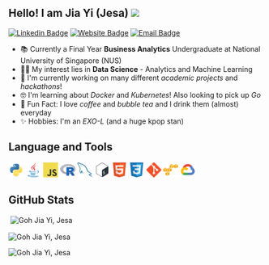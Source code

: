 ## Hello! I am Jia Yi (Jesa) <img src="https://media1.tenor.com/images/b9e22383bd074c785c9635f777399da0/tenor.gif?itemid=12653263" width="25px">
[![Linkedin Badge](https://img.shields.io/badge/-LinkedIn-0e76a8?style=for-square&logo=Linkedin&logoColor=white)](https://www.linkedin.com/in/gohjiayi)
[![Website Badge](https://img.shields.io/badge/Website-A84A66?style=for-square&logo=google-chrome&logoColor=white)](https://gohjiayi.github.io)
[![Email Badge](https://img.shields.io/badge/Email-1EA89C?&style=for-square&logo=gmail&logoColor=white)](mailto:gohjiayi@u.nus.edu)

- 📚 Currently a Final Year **Business Analytics** Undergraduate at National University of Singapore (NUS)
- 👩‍💻 My interest lies in **Data Science** - Analytics and Machine Learning
- 💪 I'm currently working on many different *academic projects* and *hackathons*!
- 🤓 I'm learning about *Docker* and *Kubernetes*! Also looking to pick up *Go*
- 🧋 Fun Fact: I love *coffee* and *bubble tea* and I drink them (almost) everyday
- ✨ Hobbies: I'm an *EXO-L* (and a huge kpop stan)

## Language and Tools
<p>
<a href="https://www.python.org" target="_blank"><img src="https://raw.githubusercontent.com/devicons/devicon/master/icons/python/python-original.svg" alt="python" width="30" height="30"/></a>
<a href="https://www.java.com" target="_blank"><img src="https://raw.githubusercontent.com/devicons/devicon/master/icons/java/java-original.svg" alt="java" width="30" height="30"/></a>
<a href="https://developer.mozilla.org/en-US/docs/Web/JavaScript" target="_blank"><img src="https://raw.githubusercontent.com/devicons/devicon/master/icons/javascript/javascript-original.svg" alt="javascript" width="30" height="30"/></a>
<a href="https://www.r-project.org/" target="_blank"><img src="https://raw.githubusercontent.com/devicons/devicon/master/icons/r/r-original.svg" alt="r" width="30" height="30"/></a>
<a href="https://www.mysql.com/" target="_blank"><img src="https://raw.githubusercontent.com/devicons/devicon/master/icons/mysql/mysql-original.svg" alt="mysql" width="30" height="30"/></a>
<a href="https://www.gnu.org/software/bash/" target="_blank"><img src="https://raw.githubusercontent.com/devicons/devicon/master/icons/bash/bash-original.svg" alt="bash" width="30" height="30"/></a>
<a href="https://www.w3.org/html/" target="_blank"><img src="https://raw.githubusercontent.com/devicons/devicon/master/icons/html5/html5-original.svg" alt="html5" width="30" height="30"/></a>
<a href="https://www.w3.org/css/" target="_blank"><img src="https://raw.githubusercontent.com/devicons/devicon/master/icons/css3/css3-original.svg" alt="css3" width="30" height="30"/></a>
<a href="https://git-scm.com/" target="_blank"><img src="https://raw.githubusercontent.com/devicons/devicon/master/icons/git/git-original.svg" alt="git" width="30" height="30"/></a>
<a href="https://aws.amazon.com/" target="_blank"><img src="https://raw.githubusercontent.com/devicons/devicon/master/icons/amazonwebservices/amazonwebservices-original.svg" alt="amazonwebservices" width="30" height="30"/></a>
<a href="https://cloud.google.com/" target="_blank"><img src="https://raw.githubusercontent.com/devicons/devicon/master/icons/googlecloud/googlecloud-original.svg" alt="googlecloud" width="30" height="30"/></a>
</p>

## GitHub Stats
<p>&nbsp;<img align="center" src="https://github-readme-stats.vercel.app/api?username=gohjiayi&show_icons=true&locale=en&theme=dracula" alt="Goh Jia Yi, Jesa" /></p>

<p><img align="center" src="https://github-readme-streak-stats.herokuapp.com/?user=gohjiayi&theme=dracula" alt="Goh Jia Yi, Jesa" /></p>

<p><img align="left" src="https://github-readme-stats.vercel.app/api/top-langs?username=gohjiayi&show_icons=true&locale=en&layout=compact&theme=dracula" alt="Goh Jia Yi, Jesa" /></p>
